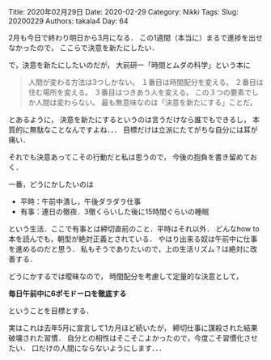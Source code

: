 ﻿Title: 2020年02月29日
Date: 2020-02-29
Category: Nikki
Tags: 
Slug: 20200229
Authors: takala4
Day: 64


2月も今日で終わり明日から3月になる．
この1週間（本当に）まるで進捗を出せなかったので，
ここらで決意を新たにしたい．

で，決意を新たにしたいのだが，
大前研一「時間とムダの科学」という本に

>人間が変わる方法は3つしかない。
>１番目は時間配分を変える。
>２番目は住む場所を変える。
>３番目はつきあう人を変える。
>この３つの要素でしか人間は変わらない。
>最も無意味なのは「決意を新たにする」ことだ。

とあるように，
決意を新たにするというのは言うだけなら誰でもできるし，
本質的に無駄なことなんですよね．．．
目標だけは立派にたてがちな自分には耳が痛い．



それでも決意あってこその行動だと私は思うので，
今後の抱負を書き留めておく．


一番，どうにかしたいのは


* 平時：午前中潰し，午後ダラダラ仕事
* 有事：連日の徹夜．3徹くらいした後に15時間ぐらいの睡眠


という生活．ここで有事とは締切直前のこと．平時はそれ以外．
どんなhow to本を読んでも，朝型が絶対正義とされている．
やはり出来る奴は午前中に仕事を進めるのだと思う．
私もそうでありたいので，上の生活リズム？は絶対に改善する．


どうにかするでは曖昧なので，
時間配分を考慮して定量的な決意として，

**毎日午前中に6ポモドーロを徹底する**

ということを目標とする．


実はこれは去年5月に宣言して1カ月ほど続いたが，
締切仕事に謀殺された結果破壊された習慣．
自分との相性はそこそこよかったので，今度こそ習慣化させたい．
口だけの人間にならないようにします．．．